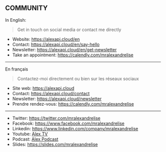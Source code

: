 ## COMMUNITY

In English:

> Get in touch on social media or contact me directly

* Website: https://alexapi.cloud/en
* Contact: https://alexapi.cloud/en/say-hello
* Newsletter: https://alexapi.cloud/en/get-newsletter
* Take an appointment: https://calendly.com/mralexandrelise

---------------------------------------------------

En français

> Contactez-moi directement ou bien sur les réseaux sociaux

* Site web: https://alexapi.cloud
* Contact: https://alexapi.cloud/contact
* Newsletter: https://alexapi.cloud/newsletter
* Prendre rendez-vous: https://calendly.com/mralexandrelise
-------------------------------------------------------

* Twitter: https://twitter.com/mralexandrelise
* Facebook: https://www.facebook.com/mralexandrelise
* Linkedin: https://www.linkedin.com/company/mralexandrelise
* Youtube: [Alex TV](https://www.youtube.com/channel/UCCya8rIL-PVHm8Mt4QPW-xw?sub_confirmation=1)
* Podcast: [Alex Podcast](https://anchor.fm/alexpodcast)
* Slides: https://slides.com/mralexandrelise
